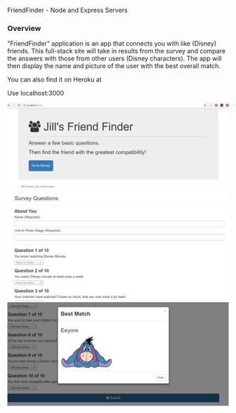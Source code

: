 FriendFinder - Node and Express Servers

### Overview

"FriendFinder" application is an app that connects you with like (Disney) friends. This full-stack site will take in results from the survey and compare the answers with those from other users (Disney characters). The app will then display the name and picture of the user with the best overall match. 

You can also find it on Heroku at 

Use localhost:3000

![index](/screenshots/index.png)
![survey](/screenshots/survey.png)
![match](/screenshots/match.png)


